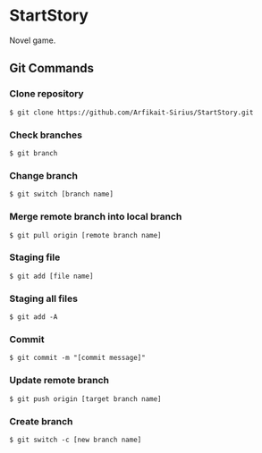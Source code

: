 # StartStory
Novel game.

## Git Commands
### Clone repository
```
$ git clone https://github.com/Arfikait-Sirius/StartStory.git
```

### Check branches
```
$ git branch
```

### Change branch
```
$ git switch [branch name]
```

### Merge remote branch into local branch
```
$ git pull origin [remote branch name]
```

### Staging file
```
$ git add [file name]
```

### Staging all files
```
$ git add -A
```

### Commit
```
$ git commit -m "[commit message]"
```

### Update remote branch
```
$ git push origin [target branch name]
```

### Create branch
```
$ git switch -c [new branch name]
```
